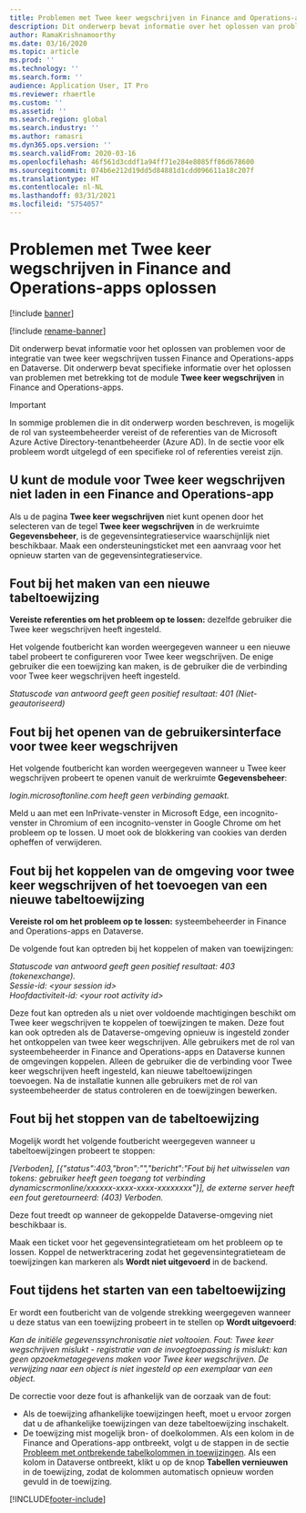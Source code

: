 ```yaml
---
title: Problemen met Twee keer wegschrijven in Finance and Operations-apps oplossen
description: Dit onderwerp bevat informatie over het oplossen van problemen met betrekking tot de module Twee keer wegschrijven in Finance and Operations-apps.
author: RamaKrishnamoorthy
ms.date: 03/16/2020
ms.topic: article
ms.prod: ''
ms.technology: ''
ms.search.form: ''
audience: Application User, IT Pro
ms.reviewer: rhaertle
ms.custom: ''
ms.assetid: ''
ms.search.region: global
ms.search.industry: ''
ms.author: ramasri
ms.dyn365.ops.version: ''
ms.search.validFrom: 2020-03-16
ms.openlocfilehash: 46f561d3cddf1a94ff71e284e8085ff86d678600
ms.sourcegitcommit: 074b6e212d19dd5d84881d1cdd096611a18c207f
ms.translationtype: HT
ms.contentlocale: nl-NL
ms.lasthandoff: 03/31/2021
ms.locfileid: "5754057"
---
```

# <a name="troubleshoot-dual-write-issues-in-finance-and-operations-apps"></a>Problemen met Twee keer wegschrijven in Finance and Operations-apps oplossen

[!include [banner](../../includes/banner.md)]

[!include [rename-banner](~/includes/cc-data-platform-banner.md)]

Dit onderwerp bevat informatie voor het oplossen van problemen voor de integratie van twee keer wegschrijven tussen Finance and Operations-apps en Dataverse. Dit onderwerp bevat specifieke informatie over het oplossen van problemen met betrekking tot de module **Twee keer wegschrijven** in Finance and Operations-apps.

> [!IMPORTANT]
> In sommige problemen die in dit onderwerp worden beschreven, is mogelijk de rol van systeembeheerder vereist of de referenties van de Microsoft Azure Active Directory-tenantbeheerder (Azure AD). In de sectie voor elk probleem wordt uitgelegd of een specifieke rol of referenties vereist zijn.

## <a name="you-cant-load-the-dual-write-module-in-a-finance-and-operations-app"></a>U kunt de module voor Twee keer wegschrijven niet laden in een Finance and Operations-app

Als u de pagina **Twee keer wegschrijven** niet kunt openen door het selecteren van de tegel **Twee keer wegschrijven** in de werkruimte **Gegevensbeheer**, is de gegevensintegratieservice waarschijnlijk niet beschikbaar. Maak een ondersteuningsticket met een aanvraag voor het opnieuw starten van de gegevensintegratieservice.

## <a name="error-when-you-try-to-create-a-new-table-map"></a>Fout bij het maken van een nieuwe tabeltoewijzing

**Vereiste referenties om het probleem op te lossen:** dezelfde gebruiker die Twee keer wegschrijven heeft ingesteld.

Het volgende foutbericht kan worden weergegeven wanneer u een nieuwe tabel probeert te configureren voor Twee keer wegschrijven. De enige gebruiker die een toewijzing kan maken, is de gebruiker die de verbinding voor Twee keer wegschrijven heeft ingesteld.

*Statuscode van antwoord geeft geen positief resultaat: 401 (Niet-geautoriseerd)*


## <a name="error-when-you-open-the-dual-write-user-interface"></a>Fout bij het openen van de gebruikersinterface voor twee keer wegschrijven

Het volgende foutbericht kan worden weergegeven wanneer u Twee keer wegschrijven probeert te openen vanuit de werkruimte **Gegevensbeheer**:

*login.microsoftonline.com heeft geen verbinding gemaakt.*

Meld u aan met een InPrivate-venster in Microsoft Edge, een incognito-venster in Chromium of een incognito-venster in Google Chrome om het probleem op te lossen. U moet ook de blokkering van cookies van derden opheffen of verwijderen.

## <a name="error-when-you-link-the-environment-for-dual-write-or-add-a-new-table-mapping"></a>Fout bij het koppelen van de omgeving voor twee keer wegschrijven of het toevoegen van een nieuwe tabeltoewijzing

**Vereiste rol om het probleem op te lossen:** systeembeheerder in Finance and Operations-apps en Dataverse.

De volgende fout kan optreden bij het koppelen of maken van toewijzingen:

*Statuscode van antwoord geeft geen positief resultaat: 403 (tokenexchange).<br> Sessie-id: \<your session id\><br> Hoofdactiviteit-id: \<your root activity id\>*

Deze fout kan optreden als u niet over voldoende machtigingen beschikt om Twee keer wegschrijven te koppelen of toewijzingen te maken. Deze fout kan ook optreden als de Dataverse-omgeving opnieuw is ingesteld zonder het ontkoppelen van twee keer wegschrijven. Alle gebruikers met de rol van systeembeheerder in Finance and Operations-apps en Dataverse kunnen de omgevingen koppelen. Alleen de gebruiker die de verbinding voor Twee keer wegschrijven heeft ingesteld, kan nieuwe tabeltoewijzingen toevoegen. Na de installatie kunnen alle gebruikers met de rol van systeembeheerder de status controleren en de toewijzingen bewerken.

## <a name="error-when-you-stop-the-table-mapping"></a>Fout bij het stoppen van de tabeltoewijzing

Mogelijk wordt het volgende foutbericht weergegeven wanneer u tabeltoewijzingen probeert te stoppen:

*\[Verboden\], \[{"status":403,"bron":"","bericht":"Fout bij het uitwisselen van tokens: gebruiker heeft geen toegang tot verbinding dynamicscrmonline/xxxxxx-xxxx-xxxx-xxxxxxxx"}\], de externe server heeft een fout geretourneerd: (403) Verboden.*

Deze fout treedt op wanneer de gekoppelde Dataverse-omgeving niet beschikbaar is.

Maak een ticket voor het gegevensintegratieteam om het probleem op te lossen. Koppel de netwerktracering zodat het gegevensintegratieteam de toewijzingen kan markeren als **Wordt niet uitgevoerd** in de backend.

## <a name="error-while-trying-to-start-a-table-mapping"></a>Fout tijdens het starten van een tabeltoewijzing

Er wordt een foutbericht van de volgende strekking weergegeven wanneer u deze status van een toewijzing probeert in te stellen op **Wordt uitgevoerd**:

*Kan de initiële gegevenssynchronisatie niet voltooien. Fout: Twee keer wegschrijven mislukt - registratie van de invoegtoepassing is mislukt: kan geen opzoekmetagegevens maken voor Twee keer wegschrijven. De verwijzing naar een object is niet ingesteld op een exemplaar van een object.*

De correctie voor deze fout is afhankelijk van de oorzaak van de fout:

+ Als de toewijzing afhankelijke toewijzingen heeft, moet u ervoor zorgen dat u de afhankelijke toewijzingen van deze tabeltoewijzing inschakelt.
+ De toewijzing mist mogelijk bron- of doelkolommen. Als een kolom in de Finance and Operations-app ontbreekt, volgt u de stappen in de sectie [Probleem met ontbrekende tabelkolommen in toewijzingen](dual-write-troubleshooting-finops-upgrades.md#missing-table-columns-issue-on-maps). Als een kolom in Dataverse ontbreekt, klikt u op de knop **Tabellen vernieuwen** in de toewijzing, zodat de kolommen automatisch opnieuw worden gevuld in de toewijzing.


[!INCLUDE[footer-include](../../../../includes/footer-banner.md)]